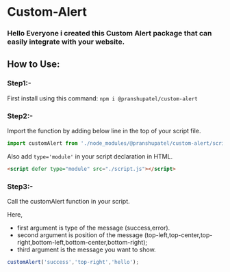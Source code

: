 # Custom-Alert

### Hello Everyone i created this Custom Alert package that can easily integrate with your website.

## How to Use:

### Step1:-
First install using this command: ```npm i @pranshupatel/custom-alert```

### Step2:-
Import the function by adding below line in the top of your script file.
```js
import customAlert from './node_modules/@pranshupatel/custom-alert/script.js';
```

Also add ```type='module'``` in your script declaration in HTML.
```HTML
<script defer type="module" src="./script.js"></script>
```
### Step3:-
Call the customAlert function in your script.

Here,
- first argument is type of the message (success,error).
- second argument is position of the message (top-left,top-center,top-right,bottom-left,bottom-center,bottom-right);
- third argument is the message you want to show.

```js
customAlert('success','top-right','hello');
```